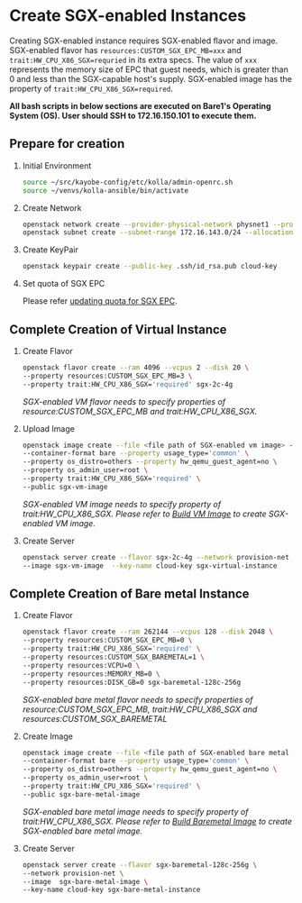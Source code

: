 # Create SGX-enabled Instances

Creating SGX-enabled instance requires SGX-enabled flavor and image.
SGX-enabled flavor has `resources:CUSTOM_SGX_EPC_MB=xxx` and
`trait:HW_CPU_X86_SGX=requried` in its extra specs. The value of `xxx`
represents the memory size of EPC that guest needs, which is greater than 0 and
less than the SGX-capable host's supply. SGX-enabled image has the property
of `trait:HW_CPU_X86_SGX=required`.

**All bash scripts in below sections are executed on Bare1's Operating System (OS).
User should SSH to 172.16.150.101 to execute them.**

## Prepare for creation

1. Initial Environment

    ```bash
    source ~/src/kayobe-config/etc/kolla/admin-openrc.sh
    source ~/venvs/kolla-ansible/bin/activate
    ```

2. Create Network

    ```bash
    openstack network create --provider-physical-network physnet1 --provider-network-type vlan  --provider-segment 143 --share --enable-port-security provision-net
    openstack subnet create --subnet-range 172.16.143.0/24 --allocation-pool start=172.16.143.221,end=172.16.143.230 --network provision-net provision-net-sub
    ```

3. Create KeyPair

    ```bash
    openstack keypair create --public-key .ssh/id_rsa.pub cloud-key 
    ```

4. Set quota of SGX EPC

   Please refer [updating quota for SGX EPC](./client_quota.md). 

## Complete Creation of Virtual Instance

1. Create Flavor

    ```bash
    openstack flavor create --ram 4096 --vcpus 2 --disk 20 \
    --property resources:CUSTOM_SGX_EPC_MB=3 \
    --property trait:HW_CPU_X86_SGX='required' sgx-2c-4g
    ```

    *SGX-enabled VM flavor needs to specify properties of resource:CUSTOM_SGX_EPC_MB and trait:HW_CPU_X86_SGX.*


2. Upload Image

    ```bash
    openstack image create --file <file path of SGX-enabled vm image> --disk-format qcow2 \
    --container-format bare --property usage_type='common' \
    --property os_distro=others --property hw_qemu_guest_agent=no \
    --property os_admin_user=root \
    --property trait:HW_CPU_X86_SGX='required' \
    --public sgx-vm-image
    ```
   
    *SGX-enabled VM image needs to specify property of trait:HW_CPU_X86_SGX.
     Please refer to [Build VM Image](build-vm-image.md) to create SGX-enabled VM image.*

3. Create Server

    ```bash
    openstack server create --flavor sgx-2c-4g --network provision-net \
    --image sgx-vm-image  --key-name cloud-key sgx-virtual-instance
    ```

## Complete Creation of Bare metal Instance

1. Create Flavor

    ```bash
    openstack flavor create --ram 262144 --vcpus 128 --disk 2048 \
    --property resources:CUSTOM_SGX_EPC_MB=0 \
    --property trait:HW_CPU_X86_SGX='required' \
    --property resources:CUSTOM_SGX_BAREMETAL=1 \
    --property resources:VCPU=0 \
    --property resources:MEMORY_MB=0 \
    --property resources:DISK_GB=0 sgx-baremetal-128c-256g
    ```

    *SGX-enabled bare metal flavor needs to specify properties of resource:CUSTOM_SGX_EPC_MB, 
     trait:HW_CPU_X86_SGX and resources:CUSTOM_SGX_BAREMETAL*

2. Create Image

    ```bash
    openstack image create --file <file path of SGX-enabled bare metal image> --disk-format qcow2 \
    --container-format bare --property usage_type='common' \
    --property os_distro=others --property hw_qemu_guest_agent=no \
    --property os_admin_user=root \
    --property trait:HW_CPU_X86_SGX='required' \
    --public sgx-bare-metal-image
    ```

    *SGX-enabled bare metal image needs to specify property of trait:HW_CPU_X86_SGX.
     Please refer to [Build Baremetal Image](build-baremetal-image.md) to create SGX-enabled bare metal image.*

3. Create Server

    ```bash
    openstack server create --flavor sgx-baremetal-128c-256g \
    --network provision-net \
    --image  sgx-bare-metal-image \
    --key-name cloud-key sgx-bare-metal-instance
    ```
